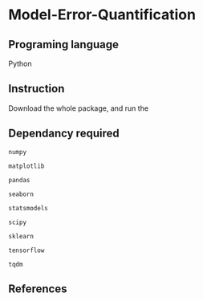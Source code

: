 # Model-Error-Quantification

## Programing language
Python

## Instruction 
Download the whole package, and run the 

## Dependancy required 


<code>numpy</code>

<code>matplotlib</code>

<code>pandas</code>

<code>seaborn</code>

<code>statsmodels </code>

<code>scipy</code>

<code>sklearn</code>

<code>tensorflow</code>

<code>tqdm</code>

## References
